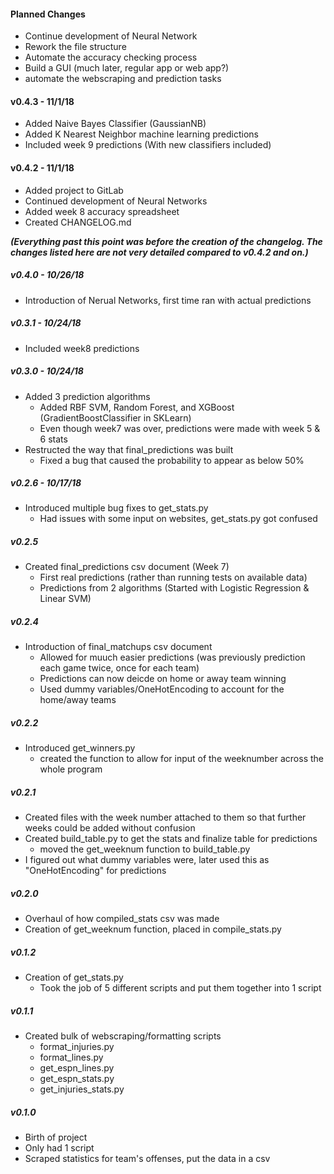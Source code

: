 #### Planned Changes
* Continue development of Neural Network
* Rework the file structure
* Automate the accuracy checking process
* Build a GUI (much later, regular app or web app?)
* automate the webscraping and prediction tasks

#### v0.4.3 - 11/1/18
* Added Naive Bayes Classifier (GaussianNB)
* Added K Nearest Neighbor machine learning predictions
* Included week 9 predictions (With new classifiers included)

#### v0.4.2 - 11/1/18
* Added project to GitLab
* Continued development of Neural Networks
* Added week 8 accuracy spreadsheet
* Created CHANGELOG.md

**_(Everything past this point was before the creation of the changelog. The changes listed here are not very detailed compared to v0.4.2 and on.)_**

##### v0.4.0 - 10/26/18
* Introduction of Nerual Networks, first time ran with actual predictions

##### v0.3.1 - 10/24/18
* Included week8 predictions

##### v0.3.0 - 10/24/18
* Added 3 prediction algorithms 
    * Added RBF SVM, Random Forest, and XGBoost (GradientBoostClassifier in SKLearn) 
    * Even though week7 was over, predictions were made with week 5 & 6 stats
* Restructed the way that final_predictions was built
    * Fixed a bug that caused the probability to appear as below 50%

##### v0.2.6 - 10/17/18
* Introduced multiple bug fixes to get_stats.py
    * Had issues with some input on websites, get_stats.py got confused  

##### v0.2.5
* Created final_predictions csv document (Week 7)
    * First real predictions (rather than running tests on available data)
    * Predictions from 2 algorithms (Started with Logistic Regression & Linear SVM)

##### v0.2.4
* Introduction of final_matchups csv document
    * Allowed for muuch easier predictions (was previously prediction each game twice, once for each team)
    * Predictions can now deicde on home or away team winning
    * Used dummy variables/OneHotEncoding to account for the home/away teams

##### v0.2.2
* Introduced get_winners.py
    * created the function to allow for input of the weeknumber across the whole program

##### v0.2.1
* Created files with the week number attached to them so that further weeks could be added without confusion
* Created build_table.py to get the stats and finalize table for predictions
    * moved the get_weeknum function to build_table.py
* I figured out what dummy variables were, later used this as "OneHotEncoding" for predictions 

##### v0.2.0
* Overhaul of how compiled_stats csv was made
* Creation of get_weeknum function, placed in compile_stats.py

##### v0.1.2
* Creation of get_stats.py
    * Took the job of 5 different scripts and put them together into 1 script 

##### v0.1.1
* Created bulk of webscraping/formatting scripts
    * format_injuries.py
    * format_lines.py
    * get_espn_lines.py
    * get_espn_stats.py
    * get_injuries_stats.py

##### v0.1.0
* Birth of project
* Only had 1 script
* Scraped statistics for team's offenses, put the data in a csv
    